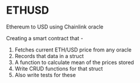 # ETHUSD
Ethereum to USD using Chainlink oracle

Creating a smart contract that - 

1. Fetches current ETH/USD price from any oracle
2. Records that data in a struct
3. A function to calculate mean of the prices stored 
4. Write CRUD functions for that struct
5. Also write tests for these

